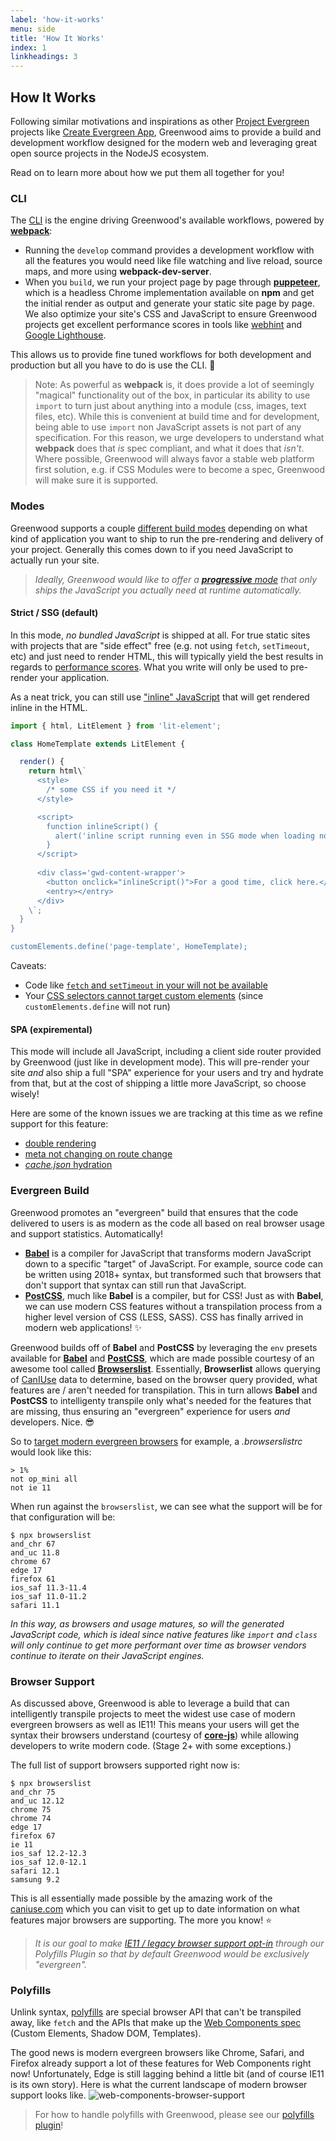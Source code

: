 ```yaml
---
label: 'how-it-works'
menu: side
title: 'How It Works'
index: 1
linkheadings: 3
---
```


## How It Works
Following similar motivations and inspirations as other [Project Evergreen](https://github.com/ProjectEvergreen/) projects like [Create Evergreen App](https://github.com/ProjectEvergreen/create-evergreen-app), Greenwood aims to provide a build and development workflow designed for the modern web and leveraging great open source projects in the NodeJS ecosystem.

Read on to learn more about how we put them all together for you!

### CLI
The [CLI](/docs/) is the engine driving Greenwood's available workflows, powered by [**webpack**](https://webpack.js.org/):
- Running the `develop` command provides a development workflow with all the features you would need like file watching and live reload, source maps, and more using **webpack-dev-server**.
- When you `build`, we run your project page by page through [**puppeteer**](https://github.com/GoogleChrome/puppeteer), which is a headless Chrome implementation available on **npm** and get the initial render as output and generate your static site page by page.  We also optimize your site's CSS and JavaScript to ensure Greenwood projects get excellent performance scores in tools like [webhint](https://webhint.io/) and [Google Lighthouse](https://developers.google.com/web/tools/lighthouse/).

This allows us to provide fine tuned workflows for both development and production but all you have to do is use the CLI.  💯

> Note: As powerful as **webpack** is, it does provide a lot of seemingly "magical" functionality out of the box, in particular its ability to use `import` to turn just about anything into a module (css, images, text files, etc).  While this is convenient at build time and for development, being able to use `import` non JavaScript assets is not part of any specification.  For this reason, we urge developers to understand what **webpack** does that _is_ spec compliant, and what it does that _isn't_.  Where possible, Greenwood will always favor a stable web platform first solution, e.g. if CSS Modules were to become a spec, Greenwood will make sure it is supported.

### Modes
Greenwood supports a couple [different build modes](/docs/configuration#mode) depending on what kind of application you want to ship to run the pre-rendering and delivery of your project.  Generally this comes down to if you need JavaScript to actually run your site.

> _Ideally, Greenwood would like to offer a [**progressive** mode](https://github.com/ProjectEvergreen/greenwood/issues/354) that only ships the JavaScript you actually need at runtime automatically._

#### Strict / SSG (default)
In this mode, _no bundled JavaScript_ is shipped at all.  For true static sites with projects that are "side effect" free (e.g. not using `fetch`, `setTimeout`, etc) and just need to render HTML, this will typically yield the best results in regards to [performance scores](https://developers.google.com/web/tools/lighthouse).  What you write will only be used to pre-render your application.

As a neat trick, you can still use ["inline" JavaScript](https://github.com/ProjectEvergreen/greenwood/pull/401) that will get rendered inline in the HTML.

```javascript
import { html, LitElement } from 'lit-element';

class HomeTemplate extends LitElement {

  render() {
    return html\`
      <style>
        /* some CSS if you need it */
      </style>

      <script>
        function inlineScript() {
          alert('inline script running even in SSG mode when loading no external JS! 🎉');
        }
      </script>
      
      <div class='gwd-content-wrapper'>
        <button onclick="inlineScript()">For a good time, click here.</button>
        <entry></entry>
      </div>
    \`;
  }
}

customElements.define('page-template', HomeTemplate);
```

Caveats:
- Code like [`fetch` and `setTimeout` in your will not be available](https://github.com/ProjectEvergreen/greenwood/blob/v0.8.0/www/components/banner/banner.js#L37)
- Your [CSS selectors cannot target custom elements](https://github.com/thegreenhouseio/www.thegreenhouse.io/pull/158/) (since `customElements.define` will not run)


#### SPA (expiremental)
This mode will include all JavaScript, including a client side router provided by Greenwood (just like in development mode).  This will pre-render your site _and_ also ship a full "SPA" experience for your users and try and hydrate from that, but at the cost of shipping a little more JavaScript, so choose wisely!  

Here are some of the known issues we are tracking at this time as we refine support for this feature:
- [double rendering](https://github.com/ProjectEvergreen/greenwood/issues/348)
- [meta not changing on route change](https://github.com/ProjectEvergreen/greenwood/issues/306)
- [_cache.json_ hydration](https://github.com/ProjectEvergreen/greenwood/issues/349)


### Evergreen Build
Greenwood promotes an "evergreen" build that ensures that the code delivered to users is as modern as the code all based on real browser usage and support statistics.  Automatically!

- [**Babel**](https://babeljs.io/) is a compiler for JavaScript that transforms modern JavaScript down to a specific "target" of JavaScript.  For example, source code can be written using 2018+ syntax, but transformed such that browsers that don't support that syntax can still run that JavaScript.
- [**PostCSS**](https://postcss.org/), much like **Babel** is a compiler, but for CSS!  Just as with **Babel**, we can use modern CSS features without a transpilation process from a higher level version of CSS (LESS, SASS).  CSS has finally arrived in modern web applications! ✨

Greenwood builds off of **Babel** and **PostCSS** by leveraging the `env` presets available for [**Babel**](https://babeljs.io/docs/en/babel-preset-env) and [**PostCSS**](https://preset-env.cssdb.org/), which are made possible courtesy of an awesome tool called [**Browserslist**](https://github.com/browserslist/browserslist).  Essentially, **Browserlist** allows querying of [CanIUse](https://caniuse.com/) data to determine, based on the browser query provided, what features are / aren't needed for transpilation.  This in turn allows **Babel** and **PostCSS** to intelligenty transpile only what's needed for the features that are missing, thus ensuring an "evergreen" experience for users _and_ developers.  Nice. 😎

So to [target modern evergreen browsers](https://github.com/babel/babel/issues/7789) for example, a _.browserslistrc_ would look like this:
```shell
> 1%
not op_mini all
not ie 11
```

When run against the `browserslist`, we can see what the support will be for that configuration will be:
```shell
$ npx browserslist
and_chr 67
and_uc 11.8
chrome 67
edge 17
firefox 61
ios_saf 11.3-11.4
ios_saf 11.0-11.2
safari 11.1
```

_In this way, as browsers and usage matures, so will the generated JavaScript code, which is ideal since native features like `import` and `class` will only continue to get more performant over time as browser vendors continue to iterate on their JavaScript engines._


### Browser Support
As discussed above, Greenwood is able to leverage a build that can intelligently transpile projects to meet the widest use case of modern evergreen browsers as well as IE11!  This means your users will get the syntax their browsers understand (courtesy of [**core-js**](https://babeljs.io/docs/en/babel-preset-env#corejs)) while allowing developers to write modern code.  (Stage 2+ with some exceptions.)

The full list of support browsers supported right now is:
```shell
$ npx browserslist
and_chr 75
and_uc 12.12
chrome 75
chrome 74
edge 17
firefox 67
ie 11
ios_saf 12.2-12.3
ios_saf 12.0-12.1
safari 12.1
samsung 9.2
```

This is all essentially made possible by the amazing work of the [caniuse.com](https://caniuse.com/) which you can visit to get up to date information on what features major browsers are supporting.  The more you know! ⭐

> _It is our goal to make [IE11 / legacy browser support opt-in](https://github.com/ProjectEvergreen/greenwood/issues/224) through our Polyfills Plugin so that by default Greenwood would be exclusively "evergreen"._

### Polyfills
Unlink syntax, [polyfills](https://developer.mozilla.org/en-US/docs/Glossary/Polyfill) are special browser API that can't be transpiled away, like `fetch` and the APIs that make up the [Web Components spec](https://www.webcomponents.org/introduction) (Custom Elements, Shadow DOM, Templates).

The good news is modern evergreen browsers like Chrome, Safari, and Firefox already support a lot of these features for Web Components right now!  Unfortunately, Edge is still lagging behind a little bit (and of course IE11 is its own story).  Here is what the current landscape of modern browser support looks like.
![web-components-browser-support](/assets/web-components-browser-support.png)

> For how to handle polyfills with Greenwood, please see our [polyfills plugin](https://github.com/ProjectEvergreen/greenwood/tree/master/packages/plugin-polyfills)!